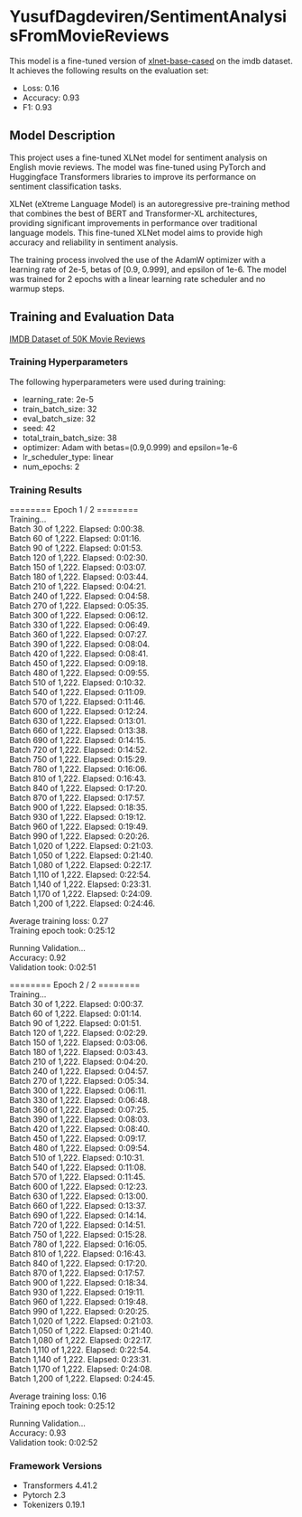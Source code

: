 # YusufDagdeviren/SentimentAnalysisFromMovieReviews

This model is a fine-tuned version of [xlnet-base-cased](https://huggingface.co/xlnet-base-cased) on the imdb dataset.
It achieves the following results on the evaluation set:
- Loss: 0.16
- Accuracy: 0.93
- F1: 0.93

## Model Description

This project uses a fine-tuned XLNet model for sentiment analysis on English movie reviews. The model was fine-tuned using PyTorch and Huggingface Transformers libraries to improve its performance on sentiment classification tasks.

XLNet (eXtreme Language Model) is an autoregressive pre-training method that combines the best of BERT and Transformer-XL architectures, providing significant improvements in performance over traditional language models. This fine-tuned XLNet model aims to provide high accuracy and reliability in sentiment analysis.

The training process involved the use of the AdamW optimizer with a learning rate of 2e-5, betas of [0.9, 0.999], and epsilon of 1e-6. The model was trained for 2 epochs with a linear learning rate scheduler and no warmup steps.


## Training and Evaluation Data

[IMDB Dataset of 50K Movie Reviews](https://www.kaggle.com/datasets/lakshmi25npathi/imdb-dataset-of-50k-movie-reviews)


### Training Hyperparameters

The following hyperparameters were used during training:
- learning_rate: 2e-5
- train_batch_size: 32
- eval_batch_size: 32
- seed: 42
- total_train_batch_size: 38
- optimizer: Adam with betas=(0.9,0.999) and epsilon=1e-6
- lr_scheduler_type: linear
- num_epochs: 2
### Training Results

======== Epoch 1 / 2 ========  
Training...  
  Batch    30  of  1,222.    Elapsed: 0:00:38.  
  Batch    60  of  1,222.    Elapsed: 0:01:16.  
  Batch    90  of  1,222.    Elapsed: 0:01:53.  
  Batch   120  of  1,222.    Elapsed: 0:02:30.  
  Batch   150  of  1,222.    Elapsed: 0:03:07.  
  Batch   180  of  1,222.    Elapsed: 0:03:44.  
  Batch   210  of  1,222.    Elapsed: 0:04:21.  
  Batch   240  of  1,222.    Elapsed: 0:04:58.  
  Batch   270  of  1,222.    Elapsed: 0:05:35.  
  Batch   300  of  1,222.    Elapsed: 0:06:12.  
  Batch   330  of  1,222.    Elapsed: 0:06:49.  
  Batch   360  of  1,222.    Elapsed: 0:07:27.  
  Batch   390  of  1,222.    Elapsed: 0:08:04.  
  Batch   420  of  1,222.    Elapsed: 0:08:41.  
  Batch   450  of  1,222.    Elapsed: 0:09:18.  
  Batch   480  of  1,222.    Elapsed: 0:09:55.  
  Batch   510  of  1,222.    Elapsed: 0:10:32.  
  Batch   540  of  1,222.    Elapsed: 0:11:09.  
  Batch   570  of  1,222.    Elapsed: 0:11:46.  
  Batch   600  of  1,222.    Elapsed: 0:12:24.  
  Batch   630  of  1,222.    Elapsed: 0:13:01.  
  Batch   660  of  1,222.    Elapsed: 0:13:38.  
  Batch   690  of  1,222.    Elapsed: 0:14:15.  
  Batch   720  of  1,222.    Elapsed: 0:14:52.  
  Batch   750  of  1,222.    Elapsed: 0:15:29.  
  Batch   780  of  1,222.    Elapsed: 0:16:06.  
  Batch   810  of  1,222.    Elapsed: 0:16:43.  
  Batch   840  of  1,222.    Elapsed: 0:17:20.  
  Batch   870  of  1,222.    Elapsed: 0:17:57.  
  Batch   900  of  1,222.    Elapsed: 0:18:35.  
  Batch   930  of  1,222.    Elapsed: 0:19:12.  
  Batch   960  of  1,222.    Elapsed: 0:19:49.  
  Batch   990  of  1,222.    Elapsed: 0:20:26.  
  Batch 1,020  of  1,222.    Elapsed: 0:21:03.  
  Batch 1,050  of  1,222.    Elapsed: 0:21:40.  
  Batch 1,080  of  1,222.    Elapsed: 0:22:17.  
  Batch 1,110  of  1,222.    Elapsed: 0:22:54.  
  Batch 1,140  of  1,222.    Elapsed: 0:23:31.  
  Batch 1,170  of  1,222.    Elapsed: 0:24:09.  
  Batch 1,200  of  1,222.    Elapsed: 0:24:46.  

  Average training loss: 0.27  
  Training epoch took: 0:25:12  

Running Validation...  
  Accuracy: 0.92  
  Validation took: 0:02:51  

======== Epoch 2 / 2 ========  
Training...  
  Batch    30  of  1,222.    Elapsed: 0:00:37.  
  Batch    60  of  1,222.    Elapsed: 0:01:14.  
  Batch    90  of  1,222.    Elapsed: 0:01:51.  
  Batch   120  of  1,222.    Elapsed: 0:02:29.  
  Batch   150  of  1,222.    Elapsed: 0:03:06.  
  Batch   180  of  1,222.    Elapsed: 0:03:43.  
  Batch   210  of  1,222.    Elapsed: 0:04:20.  
  Batch   240  of  1,222.    Elapsed: 0:04:57.  
  Batch   270  of  1,222.    Elapsed: 0:05:34.  
  Batch   300  of  1,222.    Elapsed: 0:06:11.  
  Batch   330  of  1,222.    Elapsed: 0:06:48.  
  Batch   360  of  1,222.    Elapsed: 0:07:25.  
  Batch   390  of  1,222.    Elapsed: 0:08:03.  
  Batch   420  of  1,222.    Elapsed: 0:08:40.  
  Batch   450  of  1,222.    Elapsed: 0:09:17.  
  Batch   480  of  1,222.    Elapsed: 0:09:54.  
  Batch   510  of  1,222.    Elapsed: 0:10:31.  
  Batch   540  of  1,222.    Elapsed: 0:11:08.  
  Batch   570  of  1,222.    Elapsed: 0:11:45.  
  Batch   600  of  1,222.    Elapsed: 0:12:23.  
  Batch   630  of  1,222.    Elapsed: 0:13:00.  
  Batch   660  of  1,222.    Elapsed: 0:13:37.  
  Batch   690  of  1,222.    Elapsed: 0:14:14.  
  Batch   720  of  1,222.    Elapsed: 0:14:51.  
  Batch   750  of  1,222.    Elapsed: 0:15:28.  
  Batch   780  of  1,222.    Elapsed: 0:16:05.  
  Batch   810  of  1,222.    Elapsed: 0:16:43.  
  Batch   840  of  1,222.    Elapsed: 0:17:20.  
  Batch   870  of  1,222.    Elapsed: 0:17:57.  
  Batch   900  of  1,222.    Elapsed: 0:18:34.  
  Batch   930  of  1,222.    Elapsed: 0:19:11.  
  Batch   960  of  1,222.    Elapsed: 0:19:48.  
  Batch   990  of  1,222.    Elapsed: 0:20:25.  
  Batch 1,020  of  1,222.    Elapsed: 0:21:03.  
  Batch 1,050  of  1,222.    Elapsed: 0:21:40.  
  Batch 1,080  of  1,222.    Elapsed: 0:22:17.  
  Batch 1,110  of  1,222.    Elapsed: 0:22:54.  
  Batch 1,140  of  1,222.    Elapsed: 0:23:31.  
  Batch 1,170  of  1,222.    Elapsed: 0:24:08.  
  Batch 1,200  of  1,222.    Elapsed: 0:24:45.  

  Average training loss: 0.16  
  Training epoch took: 0:25:12  

Running Validation...  
  Accuracy: 0.93  
  Validation took: 0:02:52  

### Framework Versions
- Transformers 4.41.2  
- Pytorch 2.3  
- Tokenizers 0.19.1  